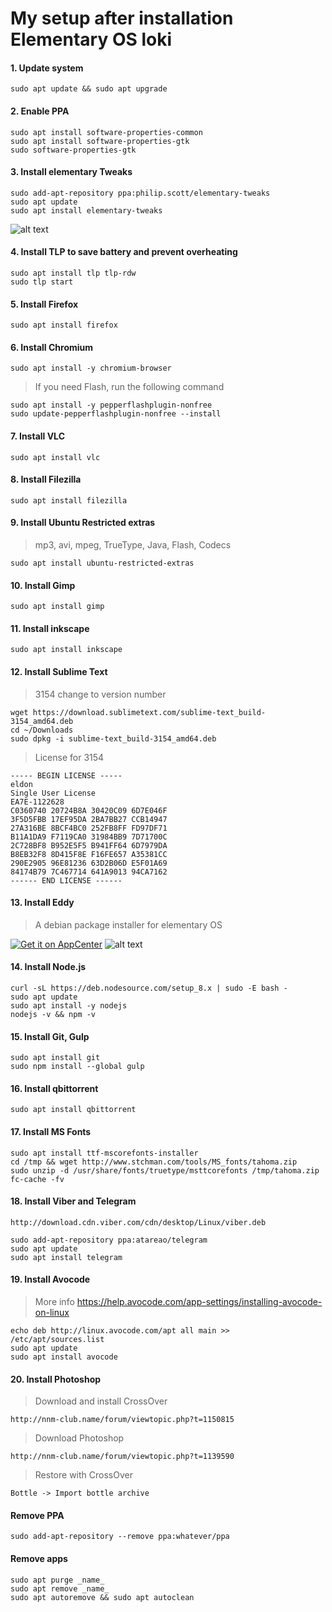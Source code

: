 # My setup after installation Elementary OS loki

#### 1. Update system
```
sudo apt update && sudo apt upgrade
```

#### 2. Enable PPA
```
sudo apt install software-properties-common
sudo apt install software-properties-gtk
sudo software-properties-gtk
```

#### 3. Install elementary Tweaks
```
sudo add-apt-repository ppa:philip.scott/elementary-tweaks
sudo apt update
sudo apt install elementary-tweaks
```
![alt text](https://pp.userapi.com/c840732/v840732340/2d76c/xFY6lL-y0N0.jpg "Elementary Tweaks")

#### 4. Install TLP to save battery and prevent overheating
```
sudo apt install tlp tlp-rdw
sudo tlp start
```

#### 5. Install Firefox
```
sudo apt install firefox
```

#### 6. Install Chromium
```
sudo apt install -y chromium-browser
````
> If you need Flash, run the following command

```
sudo apt install -y pepperflashplugin-nonfree
sudo update-pepperflashplugin-nonfree --install
```

#### 7. Install VLC
```
sudo apt install vlc
```

#### 8. Install Filezilla
```
sudo apt install filezilla
```

#### 9. Install Ubuntu Restricted extras
> mp3, avi, mpeg, TrueType, Java, Flash, Codecs
```
sudo apt install ubuntu-restricted-extras
```

#### 10. Install Gimp
```
sudo apt install gimp
```

#### 11. Install inkscape
```
sudo apt install inkscape
```

#### 12. Install Sublime Text
> 3154 change to version number
```
wget https://download.sublimetext.com/sublime-text_build-3154_amd64.deb
cd ~/Downloads
sudo dpkg -i sublime-text_build-3154_amd64.deb
```
> License for 3154
```
----- BEGIN LICENSE -----
eldon
Single User License
EA7E-1122628
C0360740 20724B8A 30420C09 6D7E046F
3F5D5FBB 17EF95DA 2BA7BB27 CCB14947
27A316BE 8BCF4BC0 252FB8FF FD97DF71
B11A1DA9 F7119CA0 31984BB9 7D71700C
2C728BF8 B952E5F5 B941FF64 6D7979DA
B8EB32F8 8D415F8E F16FE657 A35381CC
290E2905 96E81236 63D2B06D E5F01A69
84174B79 7C467714 641A9013 94CA7162
------ END LICENSE ------
```

#### 13. Install Eddy
> A debian package installer for elementary OS


[![Get it on AppCenter](https://appcenter.elementary.io/badge.svg)](https://appcenter.elementary.io/com.github.donadigo.eddy)
![alt text](https://pp.userapi.com/c840732/v840732112/2c401/p0OyT-G4aiQ.jpg "Eddy")

#### 14. Install Node.js
```
curl -sL https://deb.nodesource.com/setup_8.x | sudo -E bash -
sudo apt update
sudo apt install -y nodejs
nodejs -v && npm -v
```

#### 15. Install Git, Gulp
```
sudo apt install git
sudo npm install --global gulp
```

#### 16. Install qbittorrent
```
sudo apt install qbittorrent
```

#### 17. Install MS Fonts
```
sudo apt install ttf-mscorefonts-installer
cd /tmp && wget http://www.stchman.com/tools/MS_fonts/tahoma.zip
sudo unzip -d /usr/share/fonts/truetype/msttcorefonts /tmp/tahoma.zip
fc-cache -fv
```

#### 18. Install Viber and Telegram
```
http://download.cdn.viber.com/cdn/desktop/Linux/viber.deb

sudo add-apt-repository ppa:atareao/telegram
sudo apt update
sudo apt install telegram
```

#### 19. Install Avocode
> More info https://help.avocode.com/app-settings/installing-avocode-on-linux
```
echo deb http://linux.avocode.com/apt all main >> /etc/apt/sources.list
sudo apt update
sudo apt install avocode
```

#### 20. Install Photoshop
> Download and install CrossOver
```
http://nnm-club.name/forum/viewtopic.php?t=1150815
```
> Download Photoshop
```
http://nnm-club.name/forum/viewtopic.php?t=1139590
```
> Restore with CrossOver
```
Bottle -> Import bottle archive
```






#### Remove PPA
```
sudo add-apt-repository --remove ppa:whatever/ppa
```
#### Remove apps
```
sudo apt purge _name_
sudo apt remove _name_
sudo apt autoremove && sudo apt autoclean
```























